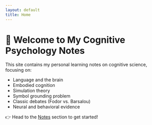 ```yaml
---
layout: default
title: Home
---
```


# 👋 Welcome to My Cognitive Psychology Notes

This site contains my personal learning notes on cognitive science, focusing on:

- Language and the brain
- Embodied cognition
- Simulation theory
- Symbol grounding problem
- Classic debates (Fodor vs. Barsalou)
- Neural and behavioral evidence

👉 Head to the [Notes](./notes/) section to get started!